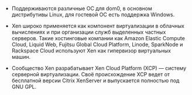 * Поддерживаются различные ОС для dom0, в основном дистрибутивы Linux, для гостевой ОС есть поддержка Windows.

* Xen широко применяется как компонент виртуализации в облачных вычислениях и при организации служб выделенных частных серверов. Такие хостинговые компании как Amazon Elastic Compute Cloud, Liquid Web, Fujitsu Global Cloud Platform, Linode, SparkNode и Rackspace Cloud используют Xen как гипервизор виртуальных машин.

* Cообщество Xen разрабатывает Xen Cloud Platform (XCP) — систему серверной виртуализации. Своё происхождение XCP ведет от бесплатной версии Citrix XenServer и выпускается полностью под GNU GPL.

<!-- _footer: Кроссплатформенный гипервизор [Электронный ресурс]. URL: https://ru.wikipedia.org/wiki/Xen (дата обращения :14.04.2020)-->